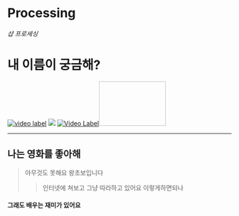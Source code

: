 # Processing
_샵 프로세싱_   
   # 내 이름이  궁금해?
[![video label](https://cdn-images-1.medium.com/max/1600/0*xFDd1jWKzAU7BI6v.jpg "인크레더블")](https://www.youtube.com/watch?v=YBpdL9hSac4)
![](https://images.pexels.com/photos/132037/pexels-photo-132037.jpeg?auto=compress&cs=tinysrgb&h=350)
[![Video Label](https://ia.media-imdb.com/images/M/MV5BMjMxNjY2MDU1OV5BMl5BanBnXkFtZTgwNzY1MTUwNTM@._V1_UX182_CR0,0,182,268_AL_.jpg)](https://www.youtube.com/watch?v=QwievZ1Tx-8)<img width="150" height="100"></img>
***
## 나는 영화를 좋아해
>아무것도 못해요 왕초보입니다
>>인터넷에 쳐보고 그냥 따라하고 있어요
>>이렇게하면되나
#### 그래도 배우는 재미가 있어요
